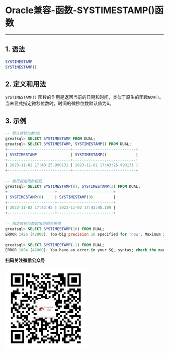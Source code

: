 # Oracle兼容-函数-SYSTIMESTAMP()函数
---


## 1. 语法

```sql
SYSTIMESTAMP
SYSTIMESTAMP()
```

## 2. 定义和用法

`SYSTIMESTAMP()` 函数的作用是返回当前的日期和时间，类似于原生的函数`NOW()`。当未显式指定微秒位数时，时间的微秒位数默认值为6。


## 3. 示例

```sql
-- 默认微秒位数为6
greatsql> SELECT SYSTIMESTAMP FROM DUAL;
greatsql> SELECT SYSTIMESTAMP, SYSTIMESTAMP() FROM DUAL;
+----------------------------+----------------------------+
| SYSTIMESTAMP               | SYSTIMESTAMP()             |
+----------------------------+----------------------------+
| 2023-11-02 17:43:25.990131 | 2023-11-02 17:43:25.990131 |
+----------------------------+----------------------------+

-- 自行指定微秒位数
greatsql> SELECT SYSTIMESTAMP(0), SYSTIMESTAMP(3) FROM DUAL;
+---------------------+-------------------------+
| SYSTIMESTAMP(0)     | SYSTIMESTAMP(3)         |
+---------------------+-------------------------+
| 2023-11-02 17:43:45 | 2023-11-02 17:43:45.189 |
+---------------------+-------------------------+

-- 指定微秒位数超出范围会报错
greatsql> SELECT SYSTIMESTAMP(10) FROM DUAL;
ERROR 1426 (42000): Too-big precision 10 specified for 'now'. Maximum is 6.

greatsql> SELECT SYSTIMESTAMP(-1) FROM DUAL;
ERROR 1064 (42000): You have an error in your SQL syntax; check the manual that corresponds to your MySQL server version for the right syntax to use near '-1) FROM DUAL' at line 1
```




**扫码关注微信公众号**

![greatsql-wx](../../greatsql-wx.jpg)
